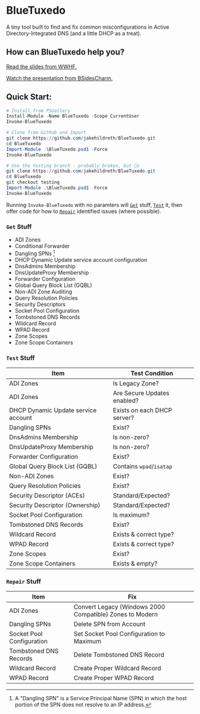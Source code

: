# BlueTuxedo
A tiny tool built to find and fix common misconfigurations in Active Directory-Integrated DNS (and a little DHCP as a treat).

## How can BlueTuxedo help you?
[Read the slides from WWHF.](https://github.com/jakehildreth/BlueTuxedo/blob/main/ADI%20DNS%20-%20No%20demo.pptx)

[Watch the presentation from BSidesCharm.](https://www.hub.trimarcsecurity.com/post/ad-dns-a-match-made-in-heck)

## Quick Start:
``` powershell
# Install from PSGallery
Install-Module -Name BlueTuxedo -Scope CurrentUser
Invoke-BlueTuxedo

# Clone from GitHub and Import
git clone https://github.com/jakehildreth/BlueTuxedo.git
cd BlueTuxedo
Import-Module .\BlueTuxedo.psd1 -Force
Invoke-BlueTuxedo

# Use the testing branch - probably broken, but 🤷‍♀️
git clone https://github.com/jakehildreth/BlueTuxedo.git
cd BlueTuxedo
git checkout testing
Import-Module .\BlueTuxedo.psd1 -Force
Invoke-BlueTuxedo
```
Running `Invoke-BlueTuxedo` with no paramters will [`Get`](#get-stuff) stuff, [`Test`](#test-stuff) it, then offer code for how to [`Repair`](#repair-stuff) identified issues (where possible).

### `Get` Stuff

- ADI Zones
- Conditional Forwarder
- Dangling SPNs [^1]
- DHCP Dynamic Update service account configuration
- DnsAdmins Membership
- DnsUpdateProxy Membership
- Forwarder Configuration
- Global Query Block List (GQBL)
- Non-ADI Zone Auditing
- Query Resolution Policies
- Security Descriptors
- Socket Pool Configuration
- Tombstoned DNS Records
- Wildcard Record
- WPAD Record
- Zone Scopes
- Zone Scope Containers

### `Test` Stuff
| Item | Test Condition |
|---------|---------------|
| ADI Zones | Is Legacy Zone? |
| ADI Zones | Are Secure Updates enabled? |
| DHCP Dynamic Update service account | Exists on each DHCP server? |
| Dangling SPNs | Exist? |
| DnsAdmins Membership | Is non-zero? |
| DnsUpdateProxy Membership | Is non-zero? |
| Forwarder Configuration | Exist? |
| Global Query Block List (GQBL) | Contains `wpad`/`isatap` |
| Non-ADI Zones | Exist? |
| Query Resolution Policies | Exist? |
| Security Descriptor (ACEs) | Standard/Expected? |
| Security Descriptor (Ownership) | Standard/Expected? |
| Socket Pool Configuration | Is maximum? |
| Tombstoned DNS Records | Exist? |
| Wildcard Record | Exists & correct type? |
| WPAD Record | Exists & correct type? |
| Zone Scopes | Exist? |
| Zone Scope Containers | Exists & empty? |

### `Repair` Stuff
| Item | Fix |
|-|-|
| ADI Zones | Convert Legacy (Windows 2000 Compatible) Zones to Modern |
| Dangling SPNs | Delete SPN from Account |
| Socket Pool Configuration | Set Socket Pool Configuration to Maximum |
| Tombstoned DNS Records | Delete Tombstoned DNS Record |
| Wildcard Record | Create Proper Wildcard Record |
| WPAD Record | Create Proper WPAD Record |

[^1]: A "Dangling SPN" is a Service Principal Name (SPN) in which the host portion of the SPN does not resolve to an IP address.

